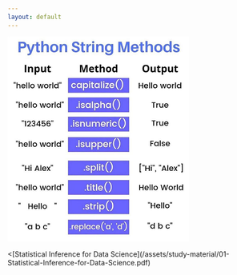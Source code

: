 ```yaml
---
layout: default
---
```


![Python String Methods](/assets/images/Python-String-Methods.png)

<div class="w3-card-4 w3-hover-shadow">
  <[Statistical Inference for Data Science](/assets/study-material/01-Statistical-Inference-for-Data-Science.pdf)
</div>